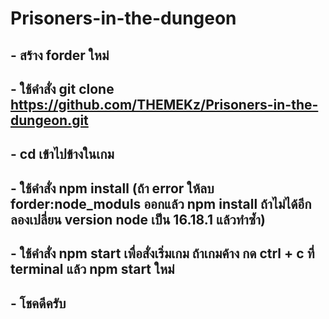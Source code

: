 # Prisoners-in-the-dungeon

## - สร้าง forder ใหม่
## - ใช้คำสั่ง git clone https://github.com/THEMEKz/Prisoners-in-the-dungeon.git
## - cd เข้าไปข้างในเกม
## - ใช้คำสั่ง npm install (ถ้า error ให้ลบ forder:node_moduls ออกแล้ว npm install ถ้าไม่ได้อีกลองเปลี่ยน version node เป็น 16.18.1 แล้วทำซ้ำ)
## - ใช้คำสั่ง npm start เพื่อสั่งเริ่มเกม ถ้าเกมค้าง กด ctrl + c ที่ terminal แล้ว npm start ใหม่
## - โชคดีครับ
